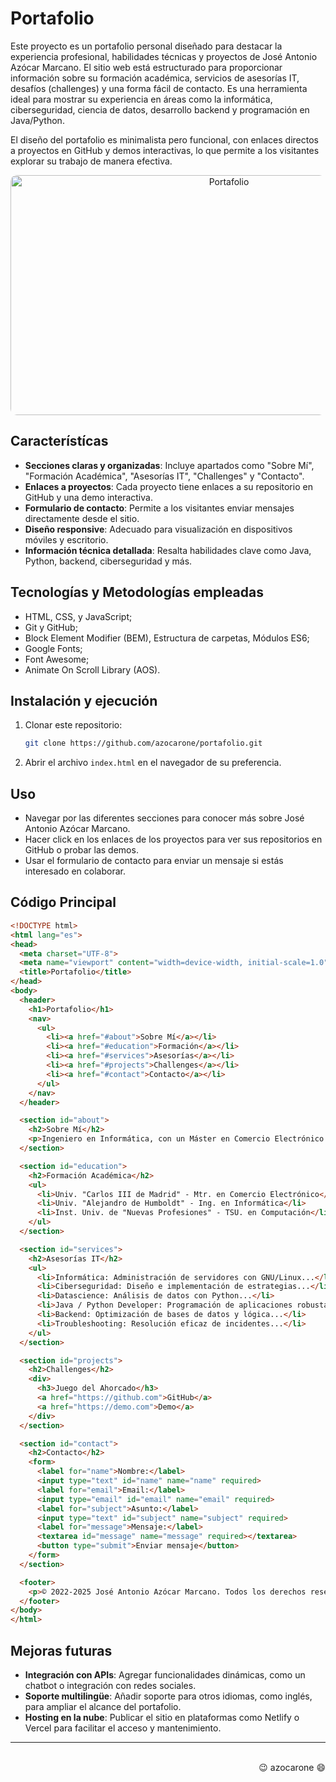 # Portafolio 

Este proyecto es un portafolio personal diseñado para destacar la experiencia profesional, habilidades técnicas y proyectos de José Antonio Azócar Marcano. El sitio web está estructurado para proporcionar información sobre su formación académica, servicios de asesorías IT, desafíos (challenges) y una forma fácil de contacto. Es una herramienta ideal para mostrar su experiencia en áreas como la informática, ciberseguridad, ciencia de datos, desarrollo backend y programación en Java/Python. 

El diseño del portafolio es minimalista pero funcional, con enlaces directos a proyectos en GitHub y demos interactivas, lo que permite a los visitantes explorar su trabajo de manera efectiva. 

<div align="center"><img src="assets/img/screenshot.gif" alt="Portafolio" width="683" height="384" style="border-radius: 10px;"></div>

## Característícas

- **Secciones claras y organizadas**: Incluye apartados como "Sobre Mí", "Formación Académica", "Asesorías IT", "Challenges" y "Contacto".
- **Enlaces a proyectos**: Cada proyecto tiene enlaces a su repositorio en GitHub y una demo interactiva.
- **Formulario de contacto**: Permite a los visitantes enviar mensajes directamente desde el sitio.
- **Diseño responsive**: Adecuado para visualización en dispositivos móviles y escritorio.
- **Información técnica detallada**: Resalta habilidades clave como Java, Python, backend, ciberseguridad y más.
     
## Tecnologías y Metodologías empleadas

- HTML, CSS, y JavaScript;
- Git y GitHub;
- Block Element Modifier (BEM), Estructura de carpetas, Módulos ES6;
- Google Fonts;
- Font Awesome;
- Animate On Scroll Library (AOS).

## Instalación y ejecución

1. Clonar este repositorio:
   
   ```bash
   git clone https://github.com/azocarone/portafolio.git
   ```

2. Abrir el archivo `index.html` en el navegador de su preferencia.

## Uso

- Navegar por las diferentes secciones para conocer más sobre José Antonio Azócar Marcano.
- Hacer click en los enlaces de los proyectos para ver sus repositorios en GitHub o probar las demos.
- Usar el formulario de contacto para enviar un mensaje si estás interesado en colaborar.

## Código Principal

``` HTML
<!DOCTYPE html>
<html lang="es">
<head>
  <meta charset="UTF-8">
  <meta name="viewport" content="width=device-width, initial-scale=1.0">
  <title>Portafolio</title>
</head>
<body>
  <header>
    <h1>Portafolio</h1>
    <nav>
      <ul>
        <li><a href="#about">Sobre Mí</a></li>
        <li><a href="#education">Formación</a></li>
        <li><a href="#services">Asesorías</a></li>
        <li><a href="#projects">Challenges</a></li>
        <li><a href="#contact">Contacto</a></li>
      </ul>
    </nav>
  </header>

  <section id="about">
    <h2>Sobre Mí</h2>
    <p>Ingeniero en Informática, con un Máster en Comercio Electrónico...</p>
  </section>

  <section id="education">
    <h2>Formación Académica</h2>
    <ul>
      <li>Univ. "Carlos III de Madrid" - Mtr. en Comercio Electrónico</li>
      <li>Univ. "Alejandro de Humboldt" - Ing. en Informática</li>
      <li>Inst. Univ. de "Nuevas Profesiones" - TSU. en Computación</li>
    </ul>
  </section>

  <section id="services">
    <h2>Asesorías IT</h2>
    <ul>
      <li>Informática: Administración de servidores con GNU/Linux...</li>
      <li>Ciberseguridad: Diseño e implementación de estrategias...</li>
      <li>Datascience: Análisis de datos con Python...</li>
      <li>Java / Python Developer: Programación de aplicaciones robustas...</li>
      <li>Backend: Optimización de bases de datos y lógica...</li>
      <li>Troubleshooting: Resolución eficaz de incidentes...</li>
    </ul>
  </section>

  <section id="projects">
    <h2>Challenges</h2>
    <div>
      <h3>Juego del Ahorcado</h3>
      <a href="https://github.com">GitHub</a>
      <a href="https://demo.com">Demo</a>
    </div>
  </section>

  <section id="contact">
    <h2>Contacto</h2>
    <form>
      <label for="name">Nombre:</label>
      <input type="text" id="name" name="name" required>
      <label for="email">Email:</label>
      <input type="email" id="email" name="email" required>
      <label for="subject">Asunto:</label>
      <input type="text" id="subject" name="subject" required>
      <label for="message">Mensaje:</label>
      <textarea id="message" name="message" required></textarea>
      <button type="submit">Enviar mensaje</button>
    </form>
  </section>

  <footer>
    <p>© 2022-2025 José Antonio Azócar Marcano. Todos los derechos reservados.</p>
  </footer>
</body>
</html>
```

## Mejoras futuras

- **Integración con APIs**: Agregar funcionalidades dinámicas, como un chatbot o integración con redes sociales.
- **Soporte multilingüe**: Añadir soporte para otros idiomas, como inglés, para ampliar el alcance del portafolio.
- **Hosting en la nube**: Publicar el sitio en plataformas como Netlify o Vercel para facilitar el acceso y mantenimiento.

---
<div align="right"><br>😉 azocarone 😄</div>